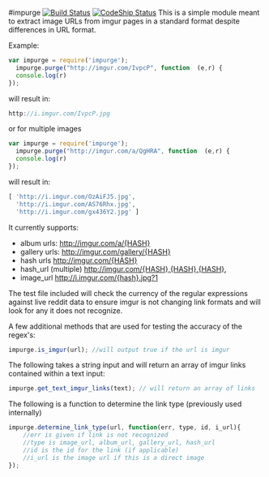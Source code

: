 #impurge
[![Build Status](https://travis-ci.org/hortinstein/impurge.svg?branch=master)](https://travis-ci.org/hortinstein/impurge)
[![CodeShip Status](https://codeship.com/projects/714918c0-53f3-0133-7359-12cb8afd7797/status?branch=master)](https://codeship.com/projects/108507)
This is a simple module meant to extract image URLs from imgur pages in a standard format despite differences in URL format.

Example:
```js
var impurge = require('impurge');
  impurge.purge("http://imgur.com/IvpcP", function  (e,r) {
  console.log(r)
});
```

will result in:

```js
http://i.imgur.com/IvpcP.jpg
```

or for multiple images

```js
var impurge = require('impurge');
  impurge.purge("http://imgur.com/a/QgHRA", function  (e,r) {
  console.log(r)
});
```

will result in:
```js
[ 'http://i.imgur.com/OzAiFJ5.jpg',
  'http://i.imgur.com/AS76Rhx.jpg',
  'http://i.imgur.com/gx436Y2.jpg' ]
```

It currently supports:
 - album urls: 		http://imgur.com/a/{HASH}
 - gallery urls:	http://imgur.com/gallery/{HASH}
 - hash urls  		http://imgur.com/{HASH}
 - hash_url (multiple)  http://imgur.com/{HASH},{HASH},{HASH},
 - image_url  		http://i.imgur.com/{hash}.jpg?1

The  test file included will check the currency of the regular expressions against live reddit data to ensure imgur is not changing link formats and will look for any it does not recognize.

A few additional methods that are used for testing the accuracy of the regex's:
```js
impurge.is_imgur(url); //will output true if the url is imgur
```

The following takes a string input and will return an array of imgur links contained within a text input:
```js
impurge.get_text_imgur_links(text); // will return an array of links
```

The following is a function to determine the link type (previously used internally)
```js
impurge.determine_link_type(url, function(err, type, id, i_url){
	//err is given if link is not recognized
	//type is image_url, album_url, gallery_url, hash_url
	//id is the id for the link (if applicable)
	//i_url is the image url if this is a direct image
});
```
